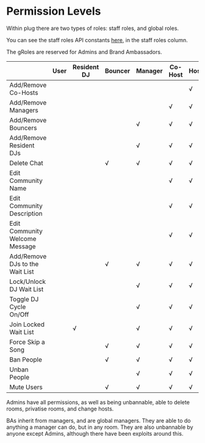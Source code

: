 # Permission Levels

Within plug there are two types of roles: staff roles, and global roles.

You can see the staff roles API constants [here](/api/constants.md), in the staff roles column.

The gRoles are reserved for Admins and Brand Ambassadors.

|                                   | User  | Resident DJ   | Bouncer   | Manager   | Co-Host   | Host  |
| --------------------------------- | ----  | -----------   | -------   | -------   | -------   | ----  |
| Add/Remove Co-Hosts               |       |               |           |           |           | √     |
| Add/Remove Managers               |       |               |           |           | √         | √     |
| Add/Remove Bouncers               |       |               |           | √         | √         | √     |
| Add/Remove Resident DJs           |       |               |           | √         | √         | √     |
| Delete Chat                       |       |               | √         | √         | √         | √     |
| Edit Community Name               |       |               |           |           | √         | √     |
| Edit Community Description        |       |               |           |           | √         | √     |
| Edit Community Welcome Message    |       |               |           |           | √         | √     |
| Add/Remove DJs to the Wait List   |       |               | √         | √         | √         | √     |
| Lock/Unlock DJ Wait List          |       |               |           | √         | √         | √     |
| Toggle DJ Cycle On/Off            |       |               |           | √         | √         | √     |
| Join Locked Wait List             |       | √             |           | √         | √         | √     |
| Force Skip a Song                 |       |               | √         | √         | √         | √     |
| Ban People                        |       |               | √         | √         | √         | √     |
| Unban People                      |       |               |           | √         | √         | √     |
| Mute Users                        |       |               | √         | √         | √         | √     |


Admins have all permissions, as well as being unbannable, able to delete rooms, privatise rooms, and change hosts.

BAs inherit from managers, and are global managers. They are able to do anything a manager can do, but in any room. They
are also unbannable by anyone except Admins, although there have been exploits around this.

